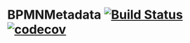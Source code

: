 # BPMNMetadata [![Build Status](https://travis-ci.org/devbhuwan/bpmn-metadata.svg?branch=master)](https://travis-ci.org/devbhuwan/bpmn-metadata) [![codecov](https://codecov.io/gh/devbhuwan/bpmn-metadata/branch/master/graph/badge.svg)](https://codecov.io/gh/devbhuwan/bpmn-metadata)